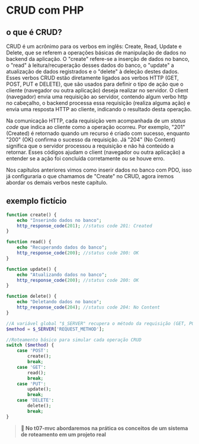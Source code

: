 # CRUD com PHP 

## o que é CRUD?

CRUD é um acrônimo para os verbos em inglês: Create, Read, Update e Delete, que se referem a operações básicas de manipulação de dados no backend da aplicação. O "create" refere-se a inserção de dados no banco, o "read" à leitura/recuperação desses dados do banco, o "update" a atualização de dados registrados e o "delete" à deleção destes dados. Esses verbos CRUD estão diretamente ligados aos verbos HTTP (GET, POST, PUT e DELETE), que são usados para definir o tipo de ação que o cliente (navegador ou outra aplicação) deseja realizar no servidor. O client (navegador) envia uma requisição ao servidor, contendo algum verbo http no cabeçalho, o backend processa essa requisição (realiza alguma ação) e envia uma resposta HTTP ao cliente, indicando o resultado desta operação.

Na comunicação HTTP, cada requisição vem acompanhada de um *status code* que indica ao cliente como a operação ocorreu. Por exemplo, "201" (Created) é retornado quando um recurso é criado com sucesso, enquanto "200" (OK) confirma o sucesso da requisição. Já "204" (No Content) significa que o servidor processou a requisição e não há conteúdo a retornar. Esses códigos ajudam o client (navegador ou outra aplicação) a entender se a ação foi concluída corretamente ou se houve erro.  

Nos capítulos anteriores vimos como inserir dados no banco com PDO, isso já configuraria o que chamamos de "Create" no CRUD, agora iremos abordar os demais verbos neste capítulo.

## exemplo fictício

```php
function create() {
    echo "Inserindo dados no banco";
    http_response_code(201); //status code 201: Created
}

function read() {
    echo "Recuperando dados do banco";
    http_response_code(200); //status code 200: OK
}

function update() {
    echo "Atualizando dados no banco";
    http_response_code(200); //status code 200: OK
}

function delete() {
    echo "Deletando dados no banco";
    http_response_code(204); //status code 204: No Content
}

//A variável global "$_SERVER" recupera o método da requisição (GET, POST, PUT, DELETE)
$method = $_SERVER['REQUEST_METHOD'];

//Roteamento básico para simular cada operação CRUD
switch ($method) {
    case 'POST':
        create();
        break;
    case 'GET':
        read();
        break;
    case 'PUT':
        update();
        break;
    case 'DELETE':
        delete();
        break;
}
```

> **🚨 No t07-mvc abordaremos na prática os conceitos de um sistema de roteamento em um projeto real**